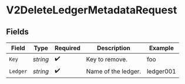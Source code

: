 # V2DeleteLedgerMetadataRequest


## Fields

| Field               | Type                | Required            | Description         | Example             |
| ------------------- | ------------------- | ------------------- | ------------------- | ------------------- |
| `Key`               | *string*            | :heavy_check_mark:  | Key to remove.      | foo                 |
| `Ledger`            | *string*            | :heavy_check_mark:  | Name of the ledger. | ledger001           |